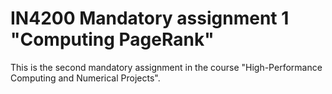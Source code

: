 # IN4200 Mandatory assignment 1 "Computing PageRank"
This is the second mandatory assignment in the course "High-Performance
Computing and Numerical Projects".
